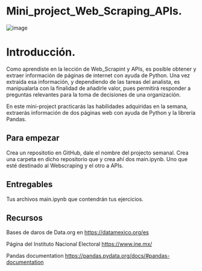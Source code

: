 # Mini_project_Web_Scraping_APIs.


![image](https://user-images.githubusercontent.com/96673145/151491270-b807b53f-6812-4cb9-876c-d884a4a8d108.png)


# Introducción.

  Como aprendiste en la lección de Web_Scrapint y APIs, es posible obtener y extraer información de páginas de internet con ayuda de Python. Una vez extraída esa información, y dependiendo de las tareas del analista, es manipualarla con la finalidad de añadirle valor, pues permitirá responder a preguntas relevantes para la toma de decisiones de una organización.
  
  En este mini-project practicarás las habilidades adquiridas en la semana, extraerás información de dos páginas web con ayuda de Python y la librería Pandas.
  
## Para empezar

Crea un repositotio en GitHub, dale el nombre del projecto semanal. Crea una carpeta en dicho repositorio que y crea ahí dos main.ipynb. Uno que esté destinado al Webscraping y el otro a APIs. 


## Entregables

Tus archivos main.ipynb que contendrán tus ejercicios. 

## Recursos

Bases de daros de Data.org en  https://datamexico.org/es

Página del Instituto Nacional Electoral https://www.ine.mx/

Pandas documentation https://pandas.pydata.org/docs/#pandas-documentation
